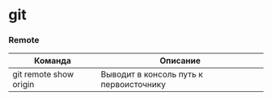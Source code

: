 # git

### Remote
| Команда | Описание |
| --- | --- |
| git remote show origin | Выводит в консоль путь к первоисточнику |
